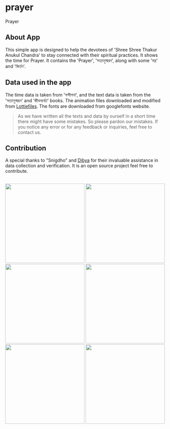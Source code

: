 # prayer
Prayer

## About App
This simple app is designed to help the devotees of 'Shree Shree Thakur Anukul Chandra' to stay connected with their spiritual practices. It shows the time for Prayer. It contains the 'Prayer', 'সত্যানুস্মরন', along with some 'মন্ত্র' and 'কির্তন'.

## Data used in the app
The time data is taken from 'সন্দীপনা', and the text data is taken from the 'সত্যানুস্মরন' and 'জীবনচর্য্যা' books. The animation files downloaded and modified from [Lottiefiles](https://lottiefiles.com). The fonts are downloaded from googlefonts website.

> As we have written all the texts and data by ourself in a short time there might have some mistakes. So please pardon our mistakes.
> If you notice any error or for any feedback or inquiries, feel free to contact us.

## Contribution
A special thanks to "Snigdho" and [Dibya](https://github.com/roydibyajyoti) for their invaluable assistance in data collection and verification. It is an open source project feel free to contribute.

<br>
<img src="https://github.com/user-attachments/assets/5a472b64-f07a-4776-8312-9c7d21a27d71" width="250"> <img src="https://github.com/user-attachments/assets/cad919f7-0c29-4d5c-825a-10f4e965eacd" width="250"> <img src="https://github.com/user-attachments/assets/8a281e3a-7e7a-438c-95c2-f5aa43201501" width="250"> <img src="https://github.com/user-attachments/assets/ade22212-2121-4354-bb09-ae8249c64834" width="250">  <img src="https://github.com/user-attachments/assets/cbff34eb-59a5-464e-83c7-42769571d34d" width="250">  <img src="https://github.com/user-attachments/assets/a58b487c-091f-472b-8345-7118f4a13abc" width="250"> 
